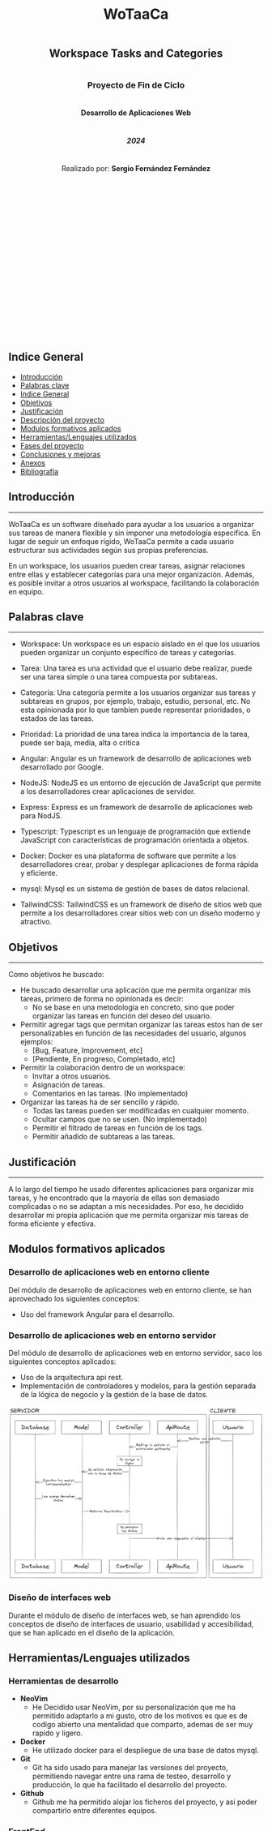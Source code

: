 <div style="text-align: center; height: 1000px; display: flex; flex-direction: column; justify-content: center; align-items: center;">
    <h1>WoTaaCa</h1>
    <h2>Workspace Tasks and Categories</h2>
    <h3>Proyecto de Fin de Ciclo</h3>
    <h4>Desarrollo de Aplicaciones Web</h4>
    <h5>2024</h5>
    <p>Realizado por: <strong>Sergio Fernández Fernández</strong></p>
</div>

<div style="page-break-after: always;"></div>

## Indice General

- [Introducción](#introducción)
- [Palabras clave](#palabras-clave)
- [Indice General](#indice-general)
- [Objetivos](#objetivos)
- [Justificación](#justificación)
- [Descripción del proyecto](#descripción-del-proyecto)
- [Modulos formativos aplicados](#modulos-formativos-aplicados)
- [Herramientas/Lenguajes utilizados](#herramientaslenguajes-utilizados)
- [Fases del proyecto](#fases-del-proyecto)
- [Conclusiones y mejoras](#conclusiones-y-mejoras)
- [Anexos](#anexos)
- [Bibliografía](#bibliografía)

<div style="page-break-after: always;"></div>

## Introducción

---

WoTaaCa es un software diseñado para ayudar a los usuarios a organizar sus tareas de manera flexible y sin imponer una metodología específica. En lugar de seguir un enfoque rígido, WoTaaCa permite a cada usuario estructurar sus actividades según sus propias preferencias.

En un workspace, los usuarios pueden crear tareas, asignar relaciones entre ellas y establecer categorías para una mejor organización. Además, es posible invitar a otros usuarios al workspace, facilitando la colaboración en equipo.

<div style="page-break-after: always;"></div>

## Palabras clave

---

- Workspace: Un workspace es un espacio aislado en el que los usuarios pueden organizar un conjunto específico de tareas y categorías.
- Tarea: Una tarea es una actividad que el usuario debe realizar, puede ser una tarea simple o una tarea compuesta por subtareas.

- Categoría: Una categoría permite a los usuarios organizar sus tareas y subtareas en grupos, por ejemplo, trabajo, estudio, personal, etc.
  No esta opinionada por lo que tambien puede representar prioridades, o estados de las tareas.
- Prioridad: La prioridad de una tarea indica la importancia de la tarea, puede ser baja, media, alta o critica
- Angular: Angular es un framework de desarrollo de aplicaciones web desarrollado por Google.
- NodeJS: NodeJS es un entorno de ejecución de JavaScript que permite a los desarrolladores crear aplicaciones de servidor.
- Express: Express es un framework de desarrollo de aplicaciones web para NodJS.
- Typescript: Typescript es un lenguaje de programación que extiende JavaScript con características de programación orientada a objetos.
- Docker: Docker es una plataforma de software que permite a los desarrolladores crear, probar y desplegar aplicaciones de forma rápida y eficiente.
- mysql: Mysql es un sistema de gestión de bases de datos relacional.
- TailwindCSS: TailwindCSS es un framework de diseño de sitios web que permite a los desarrolladores crear sitios web con un diseño moderno y atractivo.

<div style="page-break-after: always;"></div>

## Objetivos

---

Como objetivos he buscado:

- He buscado desarrollar una aplicación que me permita organizar mis tareas, primero de forma no opinionada es decir:
  - No se base en una metodologia en concreto, sino que poder organizar las tareas en función del deseo del usuario.
- Permitir agregar tags que permitan organizar las tareas estos han de ser personalizables en función de las necesidades del usuario, algunos ejemplos:
  - [Bug, Feature, Improvement, etc]
  - [Pendiente, En progreso, Completado, etc]
- Permitir la colaboración dentro de un workspace:
  - Invitar a otros usuarios.
  - Asignación de tareas.
  - Comentarios en las tareas. (No implementado)
- Organizar las tareas ha de ser sencillo y rápido.
  - Todas las tareas pueden ser modificadas en cualquier momento.
  - Ocultar campos que no se usen. (No implementado)
  - Permitir el filtrado de tareas en función de los tags.
  - Permitir añadido de subtareas a las tareas.

## Justificación

---

A lo largo del tiempo he usado diferentes aplicaciones para organizar mis tareas, y he encontrado que la mayoría de ellas son demasiado complicadas o no se adaptan a mis necesidades.
Por eso, he decidido desarrollar mi propia aplicación que me permita organizar mis tareas de forma eficiente y efectiva.

<div style="page-break-after: always;"></div>

## Modulos formativos aplicados

### Desarrollo de aplicaciones web en entorno cliente

Del módulo de desarrollo de aplicaciones web en entorno cliente, se han aprovechado los siguientes conceptos:

- Uso del framework Angular para el desarrollo.

### Desarrollo de aplicaciones web en entorno servidor

Del módulo de desarrollo de aplicaciones web en entorno servidor, saco los siguientes conceptos aplicados:

- Uso de la arquitectura api rest.
- Implementación de controladores y modelos, para la gestión separada de la lógica de negocio y la gestión de la base de datos.

![back flow](./assets/img/back-flow.png)

### Diseño de interfaces web

Durante el módulo de diseño de interfaces web, se han aprendido los conceptos de diseño de interfaces de usuario, usabilidad y accesibilidad, que se han aplicado en el diseño de la aplicación.

<div style="page-break-after: always;"></div>

## Herramientas/Lenguajes utilizados

### Herramientas de desarrollo

- **NeoVim**
  - He Decidido usar NeoVim, por su personalización que me ha permitido adaptarlo a mi gusto, otro de los motivos es que es de codigo abierto una mentalidad que comparto, ademas de ser muy rapido y ligero.
- **Docker**
  - He utilizado docker para el despliegue de una base de datos mysql.
- **Git**
  - Git ha sido usado para manejar las versiones del proyecto, permitiendo navegar entre una rama de testeo, desarrollo y producción, lo que ha facilitado el desarrollo del proyecto.
- **Github**
  - Github me ha permitido alojar los ficheros del proyecto, y asi poder compartirlo entre diferentes equipos.

### FrontEnd

- **Angular**
  - La elección de angular radica en:
    - Su estudio en desarrollo de aplicaciones web en entorno cliente.
    - La facilidad que tiene a la hora escalar proyectos.
  - Sin duda angular ha sido una parte clave durante el desarrollo del proyecto, el uso de servicios ha permitido mantener un scope global de los datos, con lo que distintas partes de la aplicación pueden acceder a los datos de forma mas sencilla.
- **TailwindCSS**
  - La elección de tailwindcss para la aplicación de estilos tiene que ver con:
    - Su facilidad de uso, con la que el desarrollo puede ocurrir de forma mas rápida sin tener que entreterse entre ficheros css o ser demasiodo repetitivo.
    - La compatibilidad con angular, que permite su uso sin problema.

### BackEnd

- **NodeJS**
  - NodeJS ha sido la elección para el desarrollo del backend por:
    - El rapido acercamiento que permite el framework, gracias a su uso de javascript no ha sido necesario aprender un nuevo lenguaje.
- **Typescript**
  - Typescript ha ofrecido una ayuda inestimable a la hora de desarrollar gracias al tipado, detectar errores durante el desarrollo.

### BBDD

- **Mysql**
  - MySql es una base de datos rapida y fiable, ha permitido almacenar y acceder a los datos de forma eficiente.

<div style="page-break-after: always;"></div>

## Fases del proyecto

### Estudio de mercado

En esta fase se ha realizado un estudio de mercado para identificar las necesidades de los usuarios y las características de las aplicaciones de gestión de tareas existentes. Se ha analizado la competencia y se han identificado las fortalezas y debilidades de las aplicaciones existentes.

#### Debilidades de las aplicaciones existentes

- Complejidad: Muchas aplicaciones de gestión de tareas son demasiado complejas y ofrecen más funciones de las necesarias, lo que puede resultar abrumador para los usuarios.
- Rigidez: Algunas aplicaciones están basadas en metodologías específicas, lo que limita la flexibilidad y la adaptabilidad a las necesidades de los usuarios.
- Colaboración: La colaboración entre usuarios puede ser limitada o poco intuitiva en algunas aplicaciones, lo que dificulta la comunicación y la coordinación entre los miembros del equipo.

#### Fortalezas de las aplicaciones existentes

- Funcionalidades avanzadas: Algunas aplicaciones ofrecen funciones avanzadas como seguimiento del tiempo, integración con calendarios, etc.
- Diseño atractivo: Muchas aplicaciones tienen un diseño moderno y atractivo que mejora la experiencia del usuario.
- Integración con otras herramientas: Algunas aplicaciones se integran con otras herramientas como Slack, Google Drive, etc., lo que facilita la gestión de tareas y la colaboración.

#### Extrapolar las necesidades de los usuarios

Se ha considerado que los usuarios buscan una aplicación de gestión de tareas que sea sencilla, flexible y eficiente.
Los usuarios desean una aplicación que les permita organizar sus tareas de forma personalizada, sin imponer una metodología específica. Además, los usuarios valoran la colaboración y la comunicación entre miembros del equipo, por lo que es importante que la aplicación facilite la colaboración y la asignación de tareas.

<div style="page-break-after: always;"></div>

### Modelo de datos

#### Diagrama Base de Datos

![bbdd](./assets/img/bbdd.png)

La base de datos esta compuesta por siete tablas,
5 tablas principales y 3 tablas de relación.

#### Entidades

##### User

La entidad User esta destinada a almacenar los datos puros de un usuario.

| Field     | Type         | null | Key | Default | Extra          |
| --------- | ------------ | ---- | --- | ------- | -------------- |
| id        | int(11)      | NO   | PRI | NULL    | auto_increment |
| username  | varchar(255) | NO   |     | NULL    |                |
| email     | varchar(255) | NO   |     | NULL    |                |
| password  | varchar(255) | NO   |     | NULL    |                |
| createdAt | datetime     | NO   |     | NULL    |                |
| settings  | longtext     | YES  |     | NULL    |                |
| deleted   | tinyint      | NO   |     | 0       |                |

##### Workspace

La entidad Workspace almacena los datos de los workspace creados por los usuarios.

| Field       | Type         | Null | Key | Default | Extra          |
| ----------- | ------------ | ---- | --- | ------- | -------------- |
| id          | int(11)      | NO   | PRI | NULL    | auto_increment |
| name        | varchar(50)  | NO   |     | NULL    |                |
| description | varchar(255) | YES  |     | NULL    |                |
| createdAt   | datetime     | NO   |     | NULL    |                |
| deleted     | tinyint(1)   | NO   |     | 0       |                |

##### UserWorkspace

La entidad UserWorkspace almacena la relación entre un usuario y un workspace, determinando la propiedad y permisos del usuario sobre el workspace.

| Field       | Type                                   | Null | Key | Default | Extra          |
| ----------- | -------------------------------------- | ---- | --- | ------- | -------------- |
| id          | int(11)                                | NO   | PRI | NULL    | auto_increment |
| idUser      | int(11)                                | NO   | MUL | NULL    |                |
| idWorkspace | int(11)                                | NO   | MUL | NULL    |                |
| role        | enum('ADMIN',<br>'MEMBER',<br>'GUEST') | NO   |     | GUEST   |                |
| deleted     | tinyint(1)                             | NO   |     | NULL    |                |

##### Invitation

La entidad Invitation consiste en los registros de invitaciones enviadas a un usuario para unirse a un workspace.

| Field       | Type         | Null | Key | Default | Extra          |
| ----------- | ------------ | ---- | --- | ------- | -------------- |
| id          | int(11)      | NO   | PRI | NULL    | auto_increment |
| email       | varchar(100) | NO   |     | NULL    |                |
| idWorkspace | int(11)      | NO   | MUL | NULL    |                |
| createdAt   | datetime     | NO   |     | NULL    |                |
| deleted     | tinyint(1)   | NO   |     | 0       |                |

##### Task

La entidad Task almacena los datos de las tareas creadas por los usuarios dentro de un workspaace.

| Field           | Type                                                          | Null | Key | Default | Extra          |
| --------------- | ------------------------------------------------------------- | ---- | --- | ------- | -------------- |
| id              | int(11)                                                       | NO   | PRI | NULL    | auto_increment |
| name            | varchar(50)                                                   | NO   |     | NULL    |                |
| description     | varchar(255)                                                  | YES  |     | NULL    |                |
| createdAt       | datetime                                                      | NO   |     | NULL    |                |
| idWorkspace     | int(11)                                                       | NO   | MUL | NULL    |                |
| visibility      | enum('PUBLIC',<br>'PRIVATE')                                  | NO   |     | PRIVATE |                |
| deadline        | datetime                                                      | YES  |     | NULL    |                |
| completed       | tinyint(1)                                                    | NO   |     | 0       |                |
| priority        | enum('NONE',<br>'LOW',<br>'MEDIUM',<br>'HIGH',<br>'CRITICAL') | NO   |     | NONE    |                |
| dependentIdTask | int(11)                                                       | YES  | MUL | NULL    |                |
| deleted         | tinyint(1)                                                    | NO   |     | 0       |                |

##### Category

La entidad Category almacena los datos de las categorías creadas por los usuarios dentro de un workspace, que permiten dar matices a las tareas.

| Field       | Type         | Null | Key | Default | Extra          |
| ----------- | ------------ | ---- | --- | ------- | -------------- |
| id          | int(11)      | NO   | PRI | NULL    | auto_increment |
| name        | varchar(50)  | NO   |     | NULL    |                |
| description | varchar(255) | YES  |     | NULL    |                |
| idWorkspace | int(11)      | NO   | MUL | NULL    |                |
| color       | varchar(7)   | YES  |     | NULL    |                |
| completed   | tinyint(1)   | NO   |     | 0       |                |
| deleted     | tinyint(1)   | NO   |     | 0       |                |

##### TaskCategory

La entidad TaskCategory almacena la relación entre una tarea y una categoría.

| Field      | Type    | Null | Key | Default | Extra          |
| ---------- | ------- | ---- | --- | ------- | -------------- |
| id         | int(11) | NO   | PRI | NULL    | auto_increment |
| idTask     | int(11) | NO   | MUL | NULL    |                |
| idCategory | int(11) | NO   | MUL | NULL    |                |

##### UserTask

La entidad UserTask almacena la relación entre un usuario y una tarea, determinando la propiedad y permisos del usuario sobre la tarea.

| Field  | Type                           | Null | Key | Default | Extra          |
| ------ | ------------------------------ | ---- | --- | ------- | -------------- |
| id     | int(11)                        | NO   | PRI | NULL    | auto_increment |
| idUser | int(11)                        | NO   | MUL | NULL    |                |
| idTask | int(11)                        | NO   | MUL | NULL    |                |
| role   | enum('ADMIN','MEMBER','GUEST') | NO   |     | GUEST   |                |

<div style="page-break-after: always;"></div>

### Diseño de la aplicación

#### Estilos visual

Para el estilo visual se ha buscado un diseño tipo TUI o Terminal User Interface, el cual se caracteriza por su estética simple y funcional. En este diseño, se destacan el uso de colores planos y tipografías monoespaciadas, creando un aspecto retro y nostálgico que rememora las antiguas interfaces de terminal.

El uso de fuentes monoespaciadas no solo contribuye a la apariencia vintage del diseño, sino que también ofrece ventajas prácticas, como la alineación perfecta de caracteres, lo cual es esencial en entornos de programación y desarrollo. Estas fuentes monoespaciadas se han aprovechado especialmente en los títulos de las secciones, dando un toque distintivo y coherente a la interfaz.

Además, la elección de colores planos simplifica el diseño, eliminando distracciones visuales y permitiendo que el contenido sea el protagonista. Esta simplicidad cromática es fundamental para mantener la claridad y legibilidad, aspectos cruciales en una interfaz de usuario terminal.

En resumen, el diseño TUI combina funcionalidad y estilo, haciendo uso de elementos visuales que no solo mejoran la estética, sino que también optimizan la experiencia del usuario. Este enfoque minimalista pero efectivo convierte a las interfaces de usuario de terminal en una opción atractiva para desarrolladores y usuarios que valoran la eficiencia y la simplicidad.

![mockup](./assets/img/moodboard.png)

##### Paleta de colores

La paleta de colores se ha visto influenciada por el tema One Dark, un esquema de colores creado para el editor de codigo atom, que se caracteriza por una combinación de tonos oscuros y colores vibrantes.

![paleta de colores](./assets/img/colors.png)

##### Tipografía

Para la tipografía he decidido usar la fuente Inter por su legibilidad y su aspecto moderno. La fuente Inter es conocida por su claridad y su diseño optimizado para la lectura en pantallas, lo que la convierte en una elección ideal para la interfaz de usuario. Su aspecto limpio y contemporáneo contribuye a una experiencia de usuario agradable y eficiente.

Por otro lado, los títulos aprovechan la fuente Fira Code por su aspecto monoespaciado. Fira Code no solo ofrece la alineación perfecta de caracteres, esencial en entornos de programación y desarrollo, sino que también incluye ligaduras de programación que mejoran la legibilidad del código. Estas caracerísticas hacen que Fira Code sea una opción excelente para los títulos, proporcionando un contraste visual interesante y manteniendo la coherencia estilística con el diseño TUI.

<div style="page-break-after: always;"></div>

#### Wireframes

##### Aside

![aside](./assets/img/aside-wireframe.png)

##### Task Section

![task section](./assets/img/task-section-wireframe.png)

##### Header

![header](./assets/img/header-wireframe.png)

##### Modal Forms

![task form](./assets/img/task-form-wireframe.png)

<div style="page-break-after: always;"></div>

#### Iconos

Para los iconos se ha usado la libreria Remix Icon, que ofrece una amplia variedad de iconos modernos y estilizados que se adaptan perfectamente al diseño TUI. Estos iconos no solo añaden un toque visual atractivo, sino que también mejoran la usabilidad y la accesibilidad de la interfaz, facilitando la identificación de las funciones y elementos de la aplicación.<br>
<svg xmlns="http://www.w3.org/2000/svg" viewBox="0 0 24 24" width="24" height="24" fill="currentColor"><path d="M10 18H14V16H10V18ZM3 6V8H21V6H3ZM6 13H18V11H6V13Z"></path></svg>
<svg xmlns="http://www.w3.org/2000/svg" viewBox="0 0 24 24" width="24" height="24" fill="currentColor"><path d="M12 1L21.5 6.5V17.5L12 23L2.5 17.5V6.5L12 1ZM4.5 7.65311V7.65788L12 12V20.689L19.5 16.3469V7.65311L12 3.311L4.5 7.65311Z"></path></svg>
<svg xmlns="http://www.w3.org/2000/svg" viewBox="0 0 24 24" width="24" height="24" fill="currentColor"><path d="M21 20C21 20.5523 20.5523 21 20 21H4C3.44772 21 3 20.5523 3 20V9.48907C3 9.18048 3.14247 8.88917 3.38606 8.69972L11.3861 2.47749C11.7472 2.19663 12.2528 2.19663 12.6139 2.47749L20.6139 8.69972C20.8575 8.88917 21 9.18048 21 9.48907V20ZM19 19V9.97815L12 4.53371L5 9.97815V19H19Z"></path></svg>
<svg xmlns="http://www.w3.org/2000/svg" viewBox="0 0 24 24" width="24" height="24" fill="currentColor"><path d="M3 3H21C21.5523 3 22 3.44772 22 4V20C22 20.5523 21.5523 21 21 21H3C2.44772 21 2 20.5523 2 20V4C2 3.44772 2.44772 3 3 3ZM20 7.23792L12.0718 14.338L4 7.21594V19H20V7.23792ZM4.51146 5L12.0619 11.662L19.501 5H4.51146Z"></path></svg>
<svg xmlns="http://www.w3.org/2000/svg" viewBox="0 0 24 24" width="24" height="24" fill="currentColor"><path d="M4 22C4 17.5817 7.58172 14 12 14C16.4183 14 20 17.5817 20 22H18C18 18.6863 15.3137 16 12 16C8.68629 16 6 18.6863 6 22H4ZM12 13C8.685 13 6 10.315 6 7C6 3.685 8.685 1 12 1C15.315 1 18 3.685 18 7C18 10.315 15.315 13 12 13ZM12 11C14.21 11 16 9.21 16 7C16 4.79 14.21 3 12 3C9.79 3 8 4.79 8 7C8 9.21 9.79 11 12 11Z"></path></svg>
<svg xmlns="http://www.w3.org/2000/svg" viewBox="0 0 24 24" width="24" height="24" fill="currentColor"><path d="M4 18H6V20H18V4H6V6H4V3C4 2.44772 4.44772 2 5 2H19C19.5523 2 20 2.44772 20 3V21C20 21.5523 19.5523 22 19 22H5C4.44772 22 4 21.5523 4 21V18ZM6 11H13V13H6V16L1 12L6 8V11Z"></path></svg>
<svg xmlns="http://www.w3.org/2000/svg" viewBox="0 0 24 24" width="24" height="24" fill="currentColor"><path d="M12.0005 3C16.2849 3 20.2196 4.49683 23.3104 6.99607L12.0005 21L0.689941 6.99671C3.78078 4.49709 7.71583 3 12.0005 3ZM12.0005 5C8.97296 5 6.07788 5.84185 3.57997 7.39179L12.0005 17.8169L20.4204 7.39132C17.9226 5.84167 15.0278 5 12.0005 5Z"></path></svg>
<svg xmlns="http://www.w3.org/2000/svg" viewBox="0 0 24 24" width="24" height="24" fill="currentColor"><path d="M12.0005 3C16.2849 3 20.2196 4.49683 23.3104 6.99607L12.0005 21L0.689941 6.99671C3.78078 4.49709 7.71583 3 12.0005 3ZM12.0005 5C8.97296 5 6.07788 5.84185 3.57997 7.39179L8.68885 13.7155C9.69799 13.256 10.8194 13 12.0005 13C13.1818 13 14.3032 13.256 15.3123 13.7155L20.4204 7.39132C17.9226 5.84167 15.0278 5 12.0005 5Z"></path></svg>
<svg xmlns="http://www.w3.org/2000/svg" viewBox="0 0 24 24" width="24" height="24" fill="currentColor"><path d="M12.0005 3C16.2849 3 20.2196 4.49683 23.3104 6.99607L12.0005 21L0.689941 6.99671C3.78078 4.49709 7.71583 3 12.0005 3ZM12.0005 5C8.97296 5 6.07788 5.84185 3.57997 7.39179L6.75851 11.327C8.31685 10.4807 10.1026 10 12.0005 10C13.8983 10 15.6838 10.4806 17.242 11.3267L20.4204 7.39132C17.9226 5.84167 15.0278 5 12.0005 5Z"></path></svg>
<svg xmlns="http://www.w3.org/2000/svg" viewBox="0 0 24 24" width="24" height="24" fill="currentColor"><path d="M12.0005 3C16.2849 3 20.2196 4.49683 23.3104 6.99607L12.0005 21L0.689941 6.99671C3.78078 4.49709 7.71583 3 12.0005 3Z"></path></svg>
<svg xmlns="http://www.w3.org/2000/svg" viewBox="0 0 24 24" width="24" height="24" fill="currentColor"><path d="M12.8659 3.00017L22.3922 19.5002C22.6684 19.9785 22.5045 20.5901 22.0262 20.8662C21.8742 20.954 21.7017 21.0002 21.5262 21.0002H2.47363C1.92135 21.0002 1.47363 20.5525 1.47363 20.0002C1.47363 19.8246 1.51984 19.6522 1.60761 19.5002L11.1339 3.00017C11.41 2.52187 12.0216 2.358 12.4999 2.63414C12.6519 2.72191 12.7782 2.84815 12.8659 3.00017ZM4.20568 19.0002H19.7941L11.9999 5.50017L4.20568 19.0002ZM10.9999 16.0002H12.9999V18.0002H10.9999V16.0002ZM10.9999 9.00017H12.9999V14.0002H10.9999V9.00017Z"></path></svg>
<svg xmlns="http://www.w3.org/2000/svg" viewBox="0 0 24 24" width="24" height="24" fill="currentColor"><path d="M3 4H21V6H3V4ZM3 11H21V13H3V11ZM3 18H21V20H3V18Z"></path></svg>
<svg xmlns="http://www.w3.org/2000/svg" viewBox="0 0 24 24" width="24" height="24" fill="currentColor"><path d="M17 6H22V8H20V21C20 21.5523 19.5523 22 19 22H5C4.44772 22 4 21.5523 4 21V8H2V6H7V3C7 2.44772 7.44772 2 8 2H16C16.5523 2 17 2.44772 17 3V6ZM18 8H6V20H18V8ZM13.4142 13.9997L15.182 15.7675L13.7678 17.1817L12 15.4139L10.2322 17.1817L8.81802 15.7675L10.5858 13.9997L8.81802 12.232L10.2322 10.8178L12 12.5855L13.7678 10.8178L15.182 12.232L13.4142 13.9997ZM9 4V6H15V4H9Z"></path></svg>
<svg xmlns="http://www.w3.org/2000/svg" viewBox="0 0 24 24" width="24" height="24" fill="currentColor"><path d="M12.4142 5H21C21.5523 5 22 5.44772 22 6V20C22 20.5523 21.5523 21 21 21H3C2.44772 21 2 20.5523 2 20V4C2 3.44772 2.44772 3 3 3H10.4142L12.4142 5ZM4 5V19H20V7H11.5858L9.58579 5H4ZM11 15H13V17H11V15ZM11 9H13V14H11V9Z"></path></svg>
<svg xmlns="http://www.w3.org/2000/svg" viewBox="0 0 24 24" width="24" height="24" fill="currentColor"><path d="M13.0607 8.11097L14.4749 9.52518C17.2086 12.2589 17.2086 16.691 14.4749 19.4247L14.1214 19.7782C11.3877 22.5119 6.95555 22.5119 4.22188 19.7782C1.48821 17.0446 1.48821 12.6124 4.22188 9.87874L5.6361 11.293C3.68348 13.2456 3.68348 16.4114 5.6361 18.364C7.58872 20.3166 10.7545 20.3166 12.7072 18.364L13.0607 18.0105C15.0133 16.0578 15.0133 12.892 13.0607 10.9394L11.6465 9.52518L13.0607 8.11097ZM19.7782 14.1214L18.364 12.7072C20.3166 10.7545 20.3166 7.58872 18.364 5.6361C16.4114 3.68348 13.2456 3.68348 11.293 5.6361L10.9394 5.98965C8.98678 7.94227 8.98678 11.1081 10.9394 13.0607L12.3536 14.4749L10.9394 15.8891L9.52518 14.4749C6.79151 11.7413 6.79151 7.30911 9.52518 4.57544L9.87874 4.22188C12.6124 1.48821 17.0446 1.48821 19.7782 4.22188C22.5119 6.95555 22.5119 11.3877 19.7782 14.1214Z"></path></svg>
<svg xmlns="http://www.w3.org/2000/svg" viewBox="0 0 24 24" width="24" height="24" fill="currentColor"><path d="M9 1V3H15V1H17V3H21C21.5523 3 22 3.44772 22 4V20C22 20.5523 21.5523 21 21 21H3C2.44772 21 2 20.5523 2 20V4C2 3.44772 2.44772 3 3 3H7V1H9ZM20 11H4V19H20V11ZM8 13V15H6V13H8ZM13 13V15H11V13H13ZM18 13V15H16V13H18ZM7 5H4V9H20V5H17V7H15V5H9V7H7V5Z"></path></svg>
<svg xmlns="http://www.w3.org/2000/svg" viewBox="0 0 24 24" width="24" height="24" fill="currentColor"><path d="M4 3H20C20.5523 3 21 3.44772 21 4V20C21 20.5523 20.5523 21 20 21H4C3.44772 21 3 20.5523 3 20V4C3 3.44772 3.44772 3 4 3ZM5 5V19H19V5H5Z"></path></svg>
<svg xmlns="http://www.w3.org/2000/svg" viewBox="0 0 24 24" width="24" height="24" fill="currentColor"><path d="M4 3H20C20.5523 3 21 3.44772 21 4V20C21 20.5523 20.5523 21 20 21H4C3.44772 21 3 20.5523 3 20V4C3 3.44772 3.44772 3 4 3ZM5 5V19H19V5H5ZM11.0026 16L6.75999 11.7574L8.17421 10.3431L11.0026 13.1716L16.6595 7.51472L18.0737 8.92893L11.0026 16Z"></path></svg>
<svg xmlns="http://www.w3.org/2000/svg" viewBox="0 0 24 24" width="24" height="24" fill="currentColor"><path d="M6.41421 15.89L16.5563 5.74785L15.1421 4.33363L5 14.4758V15.89H6.41421ZM7.24264 17.89H3V13.6473L14.435 2.21231C14.8256 1.82179 15.4587 1.82179 15.8492 2.21231L18.6777 5.04074C19.0682 5.43126 19.0682 6.06443 18.6777 6.45495L7.24264 17.89ZM3 19.89H21V21.89H3V19.89Z"></path></svg>
<svg xmlns="http://www.w3.org/2000/svg" viewBox="0 0 24 24" width="24" height="24" fill="currentColor"><path d="M11 11V5H13V11H19V13H13V19H11V13H5V11H11Z"></path></svg>
<svg xmlns="http://www.w3.org/2000/svg" viewBox="0 0 24 24" width="24" height="24" fill="currentColor"><path d="M19 11H5V13H19V11Z"></path></svg>

<div style="page-break-after: always;"></div>

### Diagramas de flujo

#### Flujo de Solicitud y modificación de datos

![Flujo de solicitud de datos](./assets/img/data_req.png)

A la hora de manejar los datos de la aplicación, se ha seguido una arquitectura que permite primero la modificación de los datos en el cliente, para posteriormente pedir una actualización de los datos en el servidor.
El servidor confirmara o denegara la actualización de estos datos, y en función de la respuesta se actualizaran los datos en el cliente.

Esto nos permite una mayor responsividad en la aplicación, ya que los datos se actualizan de forma inmediata y no es necesario pasar por ninguna recarga de la página.

Este flujo de datos se utiliza para todas las operaciones de la apliación desde la creación de una tarea, hasta la eliminación de un workspace.

Los datos se almacenan en la base de datos, el servidor devuelve los datos al cliente que lo almacena en un servicio en forma de observable, al cual se suscriben los distintos componentes de la aplicación. Permitiendoles acceder a los datos actualizados en tiempo real.

<div style="page-break-after: always;"></div>

#### Flujo de autenticación

![Flujo de autenticación](./assets/img/auth-flow.png)

El flujo de autenticación se basa en el uso de tokens JWT, que permiten la autenticación de los usuarios en la aplicación. Cuando un usuario se registra o inicia sesión, se genera un token JWT que se almacena en el cliente y se envía en las cabeceras de las peticiones al servidor. El servidor verifica la validez del token y permite el acceso a las rutas protegidas si el token es válido.

Este metodo aunque seguro, no es infalible, ya que un atacante podria robar el token y hacerse pasar por el usuario implementar un sistema de refresco de tokens, permitiria mejorar la seguridad de la aplicación.


<div style="page-break-after: always;"></div>

## Conclusiones y mejoras

---

En conclusión, el proyecto PALET es un planificador de tareas que permite a los usuarios organizar sus actividades de forma no opinionada y eficiente.

Futuras mejoras:

- Sistema de asignación multiple de usuarios asinados a una tarea.
- Reformar la pestaña de invitaciones para convertirla en una pestaña de notificaciones, completa con indicaciones varias.
- Implementar un sistema de que notifique al usuario cuando una tarea está próxima a vencer.
- Notificar al usuario cuando una tarea le ha sido asignada por otro usuario.
- Implementar pagina de estadisticas de workspace, con graficos indicando el progreso de las tareas, que usuarios han completado mas tareas, etc.
- Sistema de comentarios en las tareas, esto permitiria a los usuarios comunicarse de forma mas eficiente.
- Mejorar el sistema de refresco de tokens, para mejorar la seguridad de la aplicación.
- Mejorar el actual sistema de refresco de datos, para que los datos se actualicen de forma mas eficiente.

<div style="page-break-after: always;"></div>

## Anexos

---

### Instalación de dependencias

1. Acceder a la carpeta mysql y ejecutar el comando `docker compose up`
2. Acceder a la carpeta backend y ejecutar el comando `npm install`
3. Acceder a la carpeta frontend y ejecutar el comando `npm install`

### Ejecución del proyecto

Hay que ejecutar tres modulos

1. Acceder a la carpeta backend y ejecutar el comando `npm run dev` o `node --run dev`
2. Acceder a la carpeta frontend y ejecutar el comando `ng serve`

Si se ha finalizado la ejecución del docker de mysql. 3. Acceder a la carpeta mysql y ejecutar el comando `docker compose start`

### Acceso a la aplicación

Acceder a la dirección `http://localhost:4200` para acceder a la aplicación.

### Acceso a la base de datos

Para acceder a la base de datos, se puede usar cualquier cliente de mysql, como por ejemplo `MySQL Workbench` o `DBeaver`.

Tambien se puede acceder a la base de datos en `http://localhost:8080` con las siguientes credenciales:

- Usuario: root
- Contraseña: rootpassdev

<div style="page-break-after: always;"></div>

### Imagenes de la aplicación

#### Login

![login](./assets/img/login.png)

#### Register

![register](./assets/img/register.png)

#### Workspaces

![workspace](./assets/img/workspace.png)

#### Tasks

![tasks](./assets/img/tasks.png)

#### Users

![users](./assets/img/users.png)

#### Categories

![categories](./assets/img/categories.png)

#### Options

![options](./assets/img/options.png)

#### Invitations

![invitations](./assets/img/invitations.png)

#### Submenus

![submenus](./assets/img/submenu.png)

#### Task Form

![task form](./assets/img/task-form.png)

#### Filters

![filters](./assets/img/filters.png)

## Bibliografía

---

- [Angular](https://angular.dev/)
- [TailwindCSS](https://tailwindcss.com/)
- [NodeJS](https://nodejs.org/)
- [Express](https://expressjs.com/)
- [Typescript](https://www.typescriptlang.org/)

